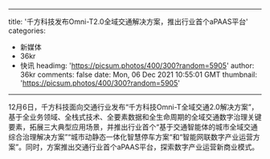 
---
title: '千方科技发布Omni-T2.0全域交通解决方案，推出行业首个aPAAS平台'
categories: 
 - 新媒体
 - 36kr
 - 快讯
headimg: 'https://picsum.photos/400/300?random=5905'
author: 36kr
comments: false
date: Mon, 06 Dec 2021 10:55:01 GMT
thumbnail: 'https://picsum.photos/400/300?random=5905'
---

<div>   
12月6日，千方科技面向交通行业发布“千方科技Omni-T全域交通2.0解决方案”，基于全业务领域、全栈式技术、全要素数据和全生命周期的全域交通数字治理关键要素，拓展三大典型应用场景，并推出行业首个“基于交通智能体的城市全域交通综合治理解决方案”“城市动静态一体化智慧停车方案“和“智能网联数字产业运营方案”。同时，方案推出交通行业首个aPAAS平台，探索数字产业运营新商业模式。  
</div>
            